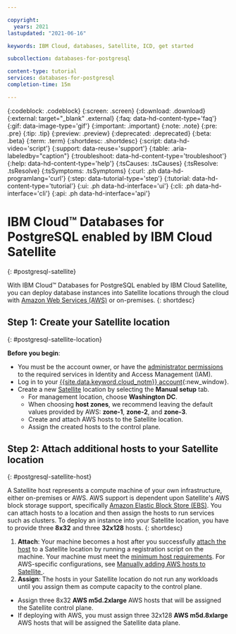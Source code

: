 ```yaml
---

copyright:
  years: 2021
lastupdated: "2021-06-16"

keywords: IBM Cloud, databases, Satellite, ICD, get started

subcollection: databases-for-postgresql

content-type: tutorial
services: databases-for-postgresql
completion-time: 15m

---
```


{:codeblock: .codeblock}
{:screen: .screen}
{:download: .download}
{:external: target="_blank" .external}
{:faq: data-hd-content-type='faq'}
{:gif: data-image-type='gif'}
{:important: .important}
{:note: .note}
{:pre: .pre}
{:tip: .tip}
{:preview: .preview}
{:deprecated: .deprecated}
{:beta: .beta}
{:term: .term}
{:shortdesc: .shortdesc}
{:script: data-hd-video='script'}
{:support: data-reuse='support'}
{:table: .aria-labeledby="caption"}
{:troubleshoot: data-hd-content-type='troubleshoot'}
{:help: data-hd-content-type='help'}
{:tsCauses: .tsCauses}
{:tsResolve: .tsResolve}
{:tsSymptoms: .tsSymptoms}
{:curl: .ph data-hd-programlang='curl'}
{:step: data-tutorial-type='step'}
{:tutorial: data-hd-content-type='tutorial'}
{:ui: .ph data-hd-interface='ui'}
{:cli: .ph data-hd-interface='cli'}
{:api: .ph data-hd-interface='api'}

# IBM Cloud™ Databases for PostgreSQL enabled by IBM Cloud Satellite
{: #postgresql-satellite}

With IBM Cloud™ Databases for PostgreSQL enabled by IBM Cloud Satellite, you can deploy database instances into Satellite locations through the cloud with [Amazon Web Services (AWS)](https://cloud.ibm.com/docs/satellite?topic=satellite-aws) or on-premises.
{: shortdesc}

## Step 1: Create your Satellite location 
{: #postgresql-satellite-location}

**Before you begin**:
- You must be the account owner, or have the [administrator permissions](/docs/satellite?topic=satellite-iam#iam-roles-clusters) to the required services in Identity and Access Management (IAM).
- Log in to your [{{site.data.keyword.cloud_notm}} account](https://cloud.ibm.com/registration){:new_window}.
- Create a new [Satellite](/docs/satellite?topic=satellite-locations) location by selecting the **Manual setup** tab.
  - For management location, choose **Washington DC**.
  - When choosing **host zones**, we recommend leaving the default values provided by AWS: **zone-1**, **zone-2**, and **zone-3**.
  - Create and attach AWS hosts to the Satellite location. 
  - Assign the created hosts to the control plane. 

## Step 2: Attach additional hosts to your Satellite location
{: #postgresql-satellite-host}

A Satellite host represents a compute machine of your own infrastructure, either on-premises or AWS. AWS support is dependent upon Satellite's AWS block storage support, specifically [Amazon Elastic Block Store (EBS)](docs/satellite?topic=satellite-config-storage-ebs). You can attach hosts to a location and then assign the hosts to run services such as clusters. To deploy an instance into your Satellite location, you have to provide three **8x32** and three **32x128** hosts.
{: shortdesc}

1.  **Attach**: Your machine becomes a host after you successfully [attach the host](#attach-hosts) to a Satellite location by running a registration script on the machine. Your machine must meet the [minimum host requirements](/docs/satellite?topic=satellite-host-reqs). For AWS-specific configurations, see [Manually adding AWS hosts to Satellite
](/docs/satellite?topic=satellite-aws#aws-host-attach). 
2.  **Assign**: The hosts in your Satellite location do not run any workloads until you assign them as compute capacity to the control plane. 
- Assign three 8x32 **AWS m5d.2xlarge** AWS hosts that will be assigned the Satellite control plane.
- If deploying with AWS, you must assign three 32x128 **AWS m5d.8xlarge** AWS hosts that will be assigned the Satellite data plane.
